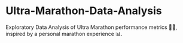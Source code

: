 # Ultra-Marathon-Data-Analysis
Exploratory Data Analysis of Ultra Marathon performance metrics 🏃‍♂️, inspired by a personal marathon experience 📊.
